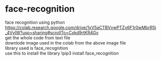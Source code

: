 # face-recognition
face recognition using python   
https://colab.research.google.com/drive/1xV5aCTBVvwPTZv6F1r0wMbrR5i_4VyIW?usp=sharing#scrollTo=Cxkd9rtKR4Gv  
get the whole code from text file  
downlode image used in the colab from the above image file  
library used is face_recognition  
use this to install the library 
!pip3 install face_recognition

